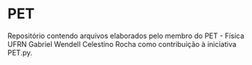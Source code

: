 # PET
Repositório contendo arquivos elaborados pelo membro do PET - Física UFRN Gabriel Wendell Celestino Rocha como contribuição à iniciativa PET.py. 
